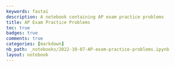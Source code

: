 ```yaml
---
keywords: fastai
description: A notebook containing AP exam practice problems
title: AP Exam Practice Problems
toc: true
badges: true
comments: true
categories: [markdown]
nb_path: _notebooks/2022-10-07-AP-exam-practice-problems.ipynb
layout: notebook
---
```


<!--
#################################################
### THIS FILE WAS AUTOGENERATED! DO NOT EDIT! ###
#################################################
# file to edit: _notebooks/2022-10-07-AP-exam-practice-problems.ipynb
-->

<div class="container" id="notebook-container">
        
</div>
 


